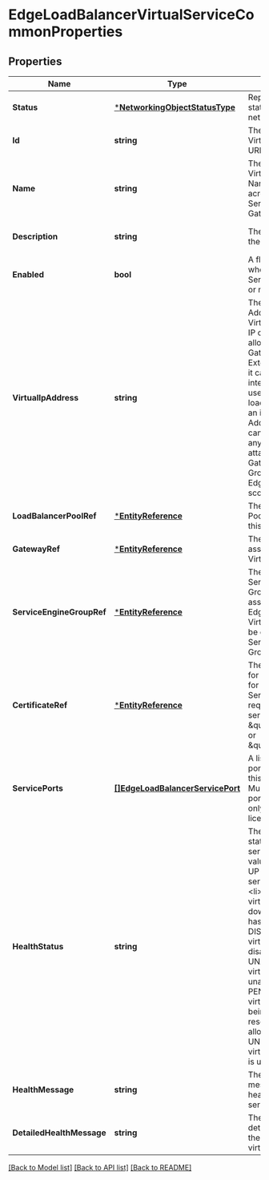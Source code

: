 # EdgeLoadBalancerVirtualServiceCommonProperties

## Properties
Name | Type | Description | Notes
------------ | ------------- | ------------- | -------------
**Status** | [***NetworkingObjectStatusType**](NetworkingObjectStatusType.md) | Represents current status of the networking object.  | [optional] [default to null]
**Id** | **string** | The identifier of the Virtual Service in URN format | [optional] [default to null]
**Name** | **string** | The name of the Virtual Service. Name is unique across all Virtual Services for an Edge Gateway. | [default to null]
**Description** | **string** | The description of the Virtual Service. | [optional] [default to null]
**Enabled** | **bool** | A flag indicating whether Virtual Service is enabled or not. | [default to null]
**VirtualIpAddress** | **string** | The virtual IP Address (VIP) of the Virtual Service. This IP can be an allocated IP to the Gateway from the External Network or it can be an arbitrary internal IP address used for internal load balancing. It it&#39;s an internal IP Address, this IP cannot be part of any existing subnet attached to the Edge Gateway or any vDC Group network if the Edge Gateway is scoped accordingly.  | [default to null]
**LoadBalancerPoolRef** | [***EntityReference**](EntityReference.md) | The Load Balancer Pool associated with this Virtual Service. | [default to null]
**GatewayRef** | [***EntityReference**](EntityReference.md) | The Edge Gateway associated with this Virtual Service. | [default to null]
**ServiceEngineGroupRef** | [***EntityReference**](EntityReference.md) | The Load Balancer Service Engine Group that is assigned to the Edge Gateway. This Virtual Service will be deployed to this Service Engine Group.  | [default to null]
**CertificateRef** | [***EntityReference**](EntityReference.md) | The certificate used for SSL termination for the Virtual Service. This is required if the service port type is \&quot;HTTPS\&quot; or \&quot;L4_TLS\&quot;. | [optional] [default to null]
**ServicePorts** | [**[]EdgeLoadBalancerServicePort**](EdgeLoadBalancerServicePort.md) | A list of service ports supported by this Virtual Service.  Multiple service ports are allowed only with additional licensing.  | [default to null]
**HealthStatus** | **string** | The current health status of the virtual service. Possible values are: &lt;ul&gt; &lt;li&gt; UP - The virtual service is healthy. &lt;li&gt; DOWN - The virtual service is down, inactive, or has failed. &lt;li&gt; DISABLED - The virtual service is disabled. &lt;li&gt; UNAVAILABLE - The virtual service is unavailable. &lt;li&gt; PENDING - The virtual service is being creating or resources are being allocated. &lt;li&gt; UNKNOWN - The virtual service state is unknown. &lt;/ul&gt;  | [optional] [default to null]
**HealthMessage** | **string** | The localized message on the health of the virtual service. | [optional] [default to null]
**DetailedHealthMessage** | **string** | The non-localized detailed message on the health of the virtual service. | [optional] [default to null]

[[Back to Model list]](../README.md#documentation-for-models) [[Back to API list]](../README.md#documentation-for-api-endpoints) [[Back to README]](../README.md)


